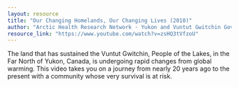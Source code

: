 ```yaml
---
layout: resource
title: "Our Changing Homelands, Our Changing Lives (2010)"
author: "Arctic Health Research Network - Yukon and Vuntut Gwitchin Government"
resource_link: "https://www.youtube.com/watch?v=zsHQ3tVfzoU"
---
```


The land that has sustained the Vuntut Gwitchin, People of the Lakes, in the Far North of Yukon, Canada, is undergoing rapid changes from global warming. This video takes you on a journey from nearly 20 years ago to the present with a community whose very survival is at risk.